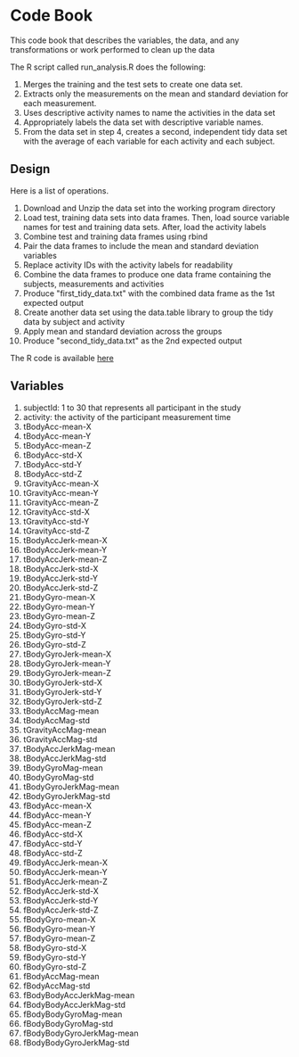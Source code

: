 Code Book
=========

This code book that describes the variables, the data, and any transformations or work  performed to clean up the data

The R script called run_analysis.R  does the following:

1. Merges the training and the test sets to create one data set.
2. Extracts only the measurements on the mean and standard deviation for each measurement.
3. Uses descriptive activity names to name the activities in the data set
4. Appropriately labels the data set with descriptive variable names.
5. From the data set in step 4, creates a second, independent tidy data set with the average of each variable for each activity and each subject.

Design
------------

Here is a list of operations.

1. Download and Unzip the data set into the working program directory 
2. Load test, training data sets into data frames. Then, load source variable names for test and training data sets. After, load the activity labels
3. Combine test and training data frames using rbind
4. Pair  the data frames to  include the mean and standard deviation variables
5. Replace activity IDs with the activity labels for readability
6. Combine the data frames to produce one data frame containing the subjects, measurements and activities
7. Produce "first_tidy_data.txt" with the combined data frame as the 1st expected output
8. Create another data set using the data.table library to group the tidy data by subject and activity
9. Apply mean and standard deviation across the groups
10. Produce "second_tidy_data.txt" as the 2nd expected output

The R code is available [here](https://github.com/vickkiee/datacleaning/blob/master/run_analysis.R) 

Variables
---------

1) subjectId: 1 to 30 that represents all participant in the study
2) activity: the activity of the participant measurement time
3) tBodyAcc-mean-X        
4) tBodyAcc-mean-Y
5) tBodyAcc-mean-Z
6) tBodyAcc-std-X
7) tBodyAcc-std-Y
8) tBodyAcc-std-Z
9) tGravityAcc-mean-X
10) tGravityAcc-mean-Y
11) tGravityAcc-mean-Z
12) tGravityAcc-std-X
13) tGravityAcc-std-Y
14) tGravityAcc-std-Z
15) tBodyAccJerk-mean-X
16) tBodyAccJerk-mean-Y
17) tBodyAccJerk-mean-Z
18) tBodyAccJerk-std-X
19) tBodyAccJerk-std-Y
20) tBodyAccJerk-std-Z
21) tBodyGyro-mean-X
22) tBodyGyro-mean-Y
23) tBodyGyro-mean-Z
24) tBodyGyro-std-X
25) tBodyGyro-std-Y
26) tBodyGyro-std-Z
27) tBodyGyroJerk-mean-X
28) tBodyGyroJerk-mean-Y
29) tBodyGyroJerk-mean-Z
30) tBodyGyroJerk-std-X
31) tBodyGyroJerk-std-Y
32) tBodyGyroJerk-std-Z
33) tBodyAccMag-mean
34) tBodyAccMag-std
35) tGravityAccMag-mean
36) tGravityAccMag-std
37) tBodyAccJerkMag-mean
38) tBodyAccJerkMag-std
39) tBodyGyroMag-mean
40) tBodyGyroMag-std
41) tBodyGyroJerkMag-mean
42) tBodyGyroJerkMag-std
43) fBodyAcc-mean-X
44) fBodyAcc-mean-Y
45) fBodyAcc-mean-Z
46) fBodyAcc-std-X
47) fBodyAcc-std-Y
48) fBodyAcc-std-Z
49) fBodyAccJerk-mean-X
50) fBodyAccJerk-mean-Y
51) fBodyAccJerk-mean-Z
52) fBodyAccJerk-std-X
53) fBodyAccJerk-std-Y
54) fBodyAccJerk-std-Z
55) fBodyGyro-mean-X
56) fBodyGyro-mean-Y
57) fBodyGyro-mean-Z
58) fBodyGyro-std-X
59) fBodyGyro-std-Y
60) fBodyGyro-std-Z
61) fBodyAccMag-mean
62) fBodyAccMag-std
63) fBodyBodyAccJerkMag-mean
64) fBodyBodyAccJerkMag-std
65) fBodyBodyGyroMag-mean
66) fBodyBodyGyroMag-std
67) fBodyBodyGyroJerkMag-mean
68) fBodyBodyGyroJerkMag-std